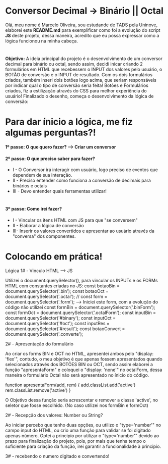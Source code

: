<h1>Conversor Decimal -> Binário || Octal</h1>

Olá, meu nome é Marcelo Oliveira, sou estudande de TADS pela Uninove, elaborei este **README.md** para exemplificar como foi a evolução do script **JS** deste projeto, dessa maneira, acredito que eu possa expressar como a lógica funcionou na minha cabeça.
#
**Objetivo:**
A ideia principal do projeto é o desenvolvimento de um conversor decimal para binário ou octal, sendo assim, decidi inicar criando 2 formulários em HTML que recebessem o INPUT dos valores pelo usuário, o BOTÃO de conversão e o INPUT de resultado.
Com os dois formulários criados, também inseri dois botões logo acima, que seriam responsáveis por indicar qual o tipo de conversão seria feita!
Botões e Formulários criados, fiz a estilização através do CSS para melhor experiência do usuário!
Finalizado o desenho, começa o desenvolvimento da lógica de conversão:

# Para dar ínicio a lógica, me fiz algumas perguntas?!
<h4> 1º passo: O que quero fazer? --> Criar um conversor</h4>

<h4> 2º passo: O que preciso saber para fazer?</h4>

- I   - O Conversor irá interagir com usuário, logo preciso de eventos que dependem de sua interação.
- II  - Preciso entender como funciona a conversão de decimais para binários e octais
- III - Devo entender quais ferramentas utilizar!
#
<h4>3º passo: Como irei fazer?</h4>

-  I  - Vincular os itens HTML com JS para que "se conversem"
-  II - Elaborar a lógica de conversão
-  III- Inserir os valores convertidos e apresentar ao usuário através da "conversa" dos componentes.

# Colocando em prática!

Lógica
1# - Vinculo HTML --> JS

Utilizei o document.querySelector(), para vincular os INPUTs e os FORMs HTML com constantes criadas no JS:
    const botaoBin = document.querySelector('.bin');
    const botaoOct = document.querySelector('.octal');
    // const form = document.querySelector('.form'); --> Iniciei este form, com a evolução do código não utilizei
    const formBin = document.querySelector('.binForm');
    const formOct = document.querySelector('.octalForm');
    const inputBin = document.querySelector('#binary');
    const inputOct = document.querySelector('#oct');
    const inputRes = document.querySelector('#result');
    const botaoConvert = document.querySelector('.converte');
    
2# - Apresentação do formulário
 
Ao criar os forms BIN e OCT no HTML, apresentei ambos pelo "display: 'flex'", contudo, o meu objetivo é que apenas fossem apresentados quando selecionados através dos BOTÕES BIN ou OCT, sendo assim elaborei a função "apresentaForm" e coloquei o "display: 'none'" no octalForm, dessa maneira o formulário Octal não será apresentado no ínicio do código.

function apresentaForm(add, rem) {
    add.classList.add('active')
    rem.classList.remove('active')
}

O Objetivo dessa função seria acrescentar e remover a classe 'active', no seletor que fosse escolhido. (No caso utilizei nos formBin e formOct)

<!--
    function apresentaFormBin() {
        form.classList.add('active')
        formBin.classList.add('active')
        formOct.classList.remove('active');
    }

    function apresentaFormOct() {
        form.classList.add('active')
        formOct.classList.add('active')
        formBin.classList.remove('active');
    }

    function apresentaForm(add, rem) {
        add.classList.add('active')
        rem.classList.remove('active')
    }
-->

2# - Recepção dos valores: Number ou String?

Ao iniciar percebo que tenho duas opções, ou utilizo o "type='number'" no campo input do HTML, ou crio uma função para validar se foi digitado apenas número. Optei a principio por utilizar o "type='number'" devido ao prazo para finalização do projeto, pois, por mais que tenha tempo o suficiente para criação da função, irei garantir a funcionalidade à principio.

3# - recebendo o numero digitado e convertendo!



<!-- function converteDecimal(decimal, conversor) {
    //Servirá para conversão de decimal para binário ou octal,
    //no entanto... para hexa precisa ser feito outra função
    let res = '';
    let quo = '';
    while(parseInt(~~decimal/conversor) !== 0) {
        console.log(`decimal = ${decimal}`);
        quo = (parseInt(~~(decimal/conversor)));
        console.log(`quociente = ${quo}`);
        res += parseInt(decimal % conversor);
        console.log(`resultado = ${res}`);
        decimal = parseInt(~~(decimal/conversor));
        console.log(`decimal = ${decimal} - Finalizado nessa linha`);
        console.log("");
    }
    res += quo;
    res = res.split(""); //espalha o resultado
    res.reverse().join();//inverte a ordem e retorna um array
    return res.toString().replace(/,/g, ''); //retorna o resultado transformando em string e retira as virgulas
} -->


